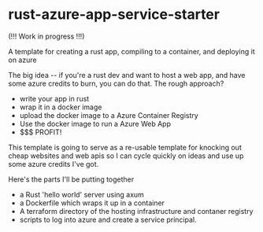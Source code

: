 # rust-azure-app-service-starter

(!!! Work in progress !!!)

A template for creating a rust app, compiling to a container, and deploying it on azure

The big idea -- if you're a rust dev and want to host a web app, and have some azure credits to burn, you can do that. The rough approach?

- write your app in rust
- wrap it in a docker image
- upload the docker image to a Azure Container Registry
- Use the docker image to run a Azure Web App
- $$$ PROFIT!

This template is going to serve as a re-usable template for knocking out cheap websites and web apis so I can cycle quickly on ideas and use up some azure credits I've got.

Here's the parts I'll be putting together

- a Rust 'hello world' server using axum
- a Dockerfile which wraps it up in a container
- A terraform directory of the hosting infrastructure and contaner registry
- scripts to log into azure and create a service principal.